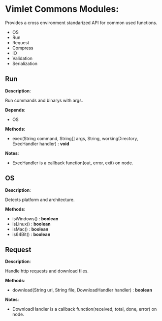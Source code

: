 # Vimlet Commons Modules:

Provides a cross environment standarized API for common used functions.

- OS
- Run
- Request
- Compress
- IO
- Validation
- Serialization


## Run

**Description**:

Run commands and binarys with args.

**Depends**:
- OS

**Methods**:
- exec(String command, String[] args, String, workingDirectory, ExecHandler handler) : **void**

**Notes**:
- ExecHandler is a callback function(out, error, exit) on node.

## OS

**Description**:

Detects platform and architecture.

**Methods**:
- isWindows() : **boolean**
- isLinux() : **boolean**
- isMac() : **boolean**
- is64Bit() : **boolean**

## Request

**Description**:

Handle http requests and download files.

**Methods**:
- download(String url, String file, DownloadHandler handler) : **boolean**

**Notes**:
- DownloadHandler is a callback function(received, total, done, error) on node.
